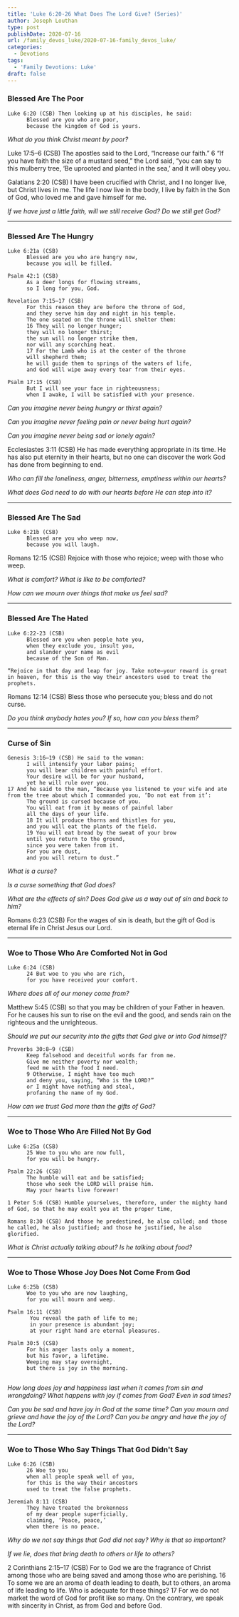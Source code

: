 ```yaml
---
title: 'Luke 6:20-26 What Does The Lord Give? (Series)'
author: Joseph Louthan
type: post
publishDate: 2020-07-16
url: /family_devos_luke/2020-07-16-family_devos_luke/
categories:
  - Devotions
tags:
  - 'Family Devotions: Luke'
draft: false
---
```


### Blessed Are The Poor

~~~text
Luke 6:20 (CSB) Then looking up at his disciples, he said: 
      Blessed are you who are poor, 
      because the kingdom of God is yours. 
~~~

*What do you think Christ meant by poor?*

Luke 17:5–6 (CSB) The apostles said to the Lord, “Increase our faith.” 6 “If you have faith the size of a mustard seed,” the Lord said, “you can say to this mulberry tree, ‘Be uprooted and planted in the sea,’ and it will obey you.

Galatians 2:20 (CSB) I have been crucified with Christ, and I no longer live, but Christ lives in me. The life I now live in the body, I live by faith in the Son of God, who loved me and gave himself for me.

*If we have just a little faith, will we still receive God? Do we still get God?*

------

### Blessed Are The Hungry

~~~text
Luke 6:21a (CSB) 
      Blessed are you who are hungry now, 
      because you will be filled.

Psalm 42:1 (CSB)
      As a deer longs for flowing streams, 
      so I long for you, God.

Revelation 7:15–17 (CSB)
      For this reason they are before the throne of God, 
      and they serve him day and night in his temple. 
      The one seated on the throne will shelter them: 
      16 They will no longer hunger; 
      they will no longer thirst; 
      the sun will no longer strike them, 
      nor will any scorching heat. 
      17 For the Lamb who is at the center of the throne 
      will shepherd them; 
      he will guide them to springs of the waters of life, 
      and God will wipe away every tear from their eyes.

Psalm 17:15 (CSB)
      But I will see your face in righteousness; 
      when I awake, I will be satisfied with your presence.
~~~

*Can you imagine never being hungry or thirst again?*

*Can you imagine never feeling pain or never being hurt again?*

*Can you imagine never being sad or lonely again?*

Ecclesiastes 3:11 (CSB) He has made everything appropriate in its time. He has also put eternity in their hearts, but no one can discover the work God has done from beginning to end.

*Who can fill the loneliness, anger, bitterness, emptiness within our hearts?*

*What does God need to do with our hearts before He can step into it?*

------

### Blessed Are The Sad

~~~text
Luke 6:21b (CSB)
      Blessed are you who weep now, 
      because you will laugh.
~~~

Romans 12:15 (CSB) Rejoice with those who rejoice; weep with those who weep.

*What is comfort? What is like to be comforted?*

*How can we mourn over things that make us feel sad?*

------

### Blessed Are The Hated

~~~text
Luke 6:22-23 (CSB)
      Blessed are you when people hate you, 
      when they exclude you, insult you, 
      and slander your name as evil 
      because of the Son of Man.

“Rejoice in that day and leap for joy. Take note—your reward is great in heaven, for this is the way their ancestors used to treat the prophets.
~~~

Romans 12:14 (CSB) Bless those who persecute you; bless and do not curse.

*Do you think anybody hates you? If so, how can you bless them?*

------

### Curse of Sin

~~~text
Genesis 3:16–19 (CSB) He said to the woman: 
      I will intensify your labor pains; 
      you will bear children with painful effort. 
      Your desire will be for your husband, 
      yet he will rule over you. 
17 And he said to the man, “Because you listened to your wife and ate from the tree about which I commanded you, ‘Do not eat from it’: 
      The ground is cursed because of you. 
      You will eat from it by means of painful labor 
      all the days of your life. 
      18 It will produce thorns and thistles for you, 
      and you will eat the plants of the field. 
      19 You will eat bread by the sweat of your brow 
      until you return to the ground, 
      since you were taken from it. 
      For you are dust, 
      and you will return to dust.”
~~~

*What is a curse?*

*Is a curse something that God does?*

*What are the effects of sin? Does God give us a way out of sin and back to him?*

Romans 6:23 (CSB) For the wages of sin is death, but the gift of God is eternal life in Christ Jesus our Lord.

------

### Woe to Those Who Are Comforted Not in God

~~~text
Luke 6:24 (CSB)
      24 But woe to you who are rich, 
      for you have received your comfort. 
~~~

*Where does all of our money come from?*

Matthew 5:45 (CSB) so that you may be children of your Father in heaven. For he causes his sun to rise on the evil and the good, and sends rain on the righteous and the unrighteous.

*Should we put our security into the gifts that God give or into God himself?*

~~~text
Proverbs 30:8–9 (CSB)
      Keep falsehood and deceitful words far from me. 
      Give me neither poverty nor wealth; 
      feed me with the food I need. 
      9 Otherwise, I might have too much 
      and deny you, saying, “Who is the LORD?” 
      or I might have nothing and steal, 
      profaning the name of my God.
~~~

*How can we trust God more than the gifts of God?*

------

### Woe to Those Who Are Filled Not By God

~~~text
Luke 6:25a (CSB)
      25 Woe to you who are now full, 
      for you will be hungry. 

Psalm 22:26 (CSB)
      The humble will eat and be satisfied; 
      those who seek the LORD will praise him. 
      May your hearts live forever!

1 Peter 5:6 (CSB) Humble yourselves, therefore, under the mighty hand of God, so that he may exalt you at the proper time,

Romans 8:30 (CSB) And those he predestined, he also called; and those he called, he also justified; and those he justified, he also glorified.
~~~

*What is Christ actually talking about? Is he talking about food?*

------

### Woe to Those Whose Joy Does Not Come From God

~~~text
Luke 6:25b (CSB)
      Woe to you who are now laughing, 
      for you will mourn and weep.

Psalm 16:11 (CSB)
       You reveal the path of life to me; 
       in your presence is abundant joy; 
       at your right hand are eternal pleasures.
       
Psalm 30:5 (CSB)
      For his anger lasts only a moment, 
      but his favor, a lifetime. 
      Weeping may stay overnight, 
      but there is joy in the morning.
      
~~~

*How long does joy and happiness last when it comes from sin and wrongdoing? What happens with joy if comes from God? Even in sad times?*

*Can you be sad and have joy in God at the same time? Can you mourn and grieve and have the joy of the Lord? Can you be angry and have the joy of the Lord?*

------

### Woe to Those Who Say Things That God Didn't Say

~~~text
Luke 6:26 (CSB)
      26 Woe to you 
      when all people speak well of you,  
      for this is the way their ancestors
      used to treat the false prophets.

Jeremiah 8:11 (CSB)
      They have treated the brokenness 
      of my dear people superficially, 
      claiming, ‘Peace, peace,’ 
      when there is no peace.
~~~

*Why do we not say things that God did not say? Why is that so important?*

*If we lie, does that bring death to others or life to others?*

2 Corinthians 2:15–17 (CSB) For to God we are the fragrance of Christ among those who are being saved and among those who are perishing. 16 To some we are an aroma of death leading to death, but to others, an aroma of life leading to life. Who is adequate for these things? 17 For we do not market the word of God for profit like so many. On the contrary, we speak with sincerity in Christ, as from God and before God.

